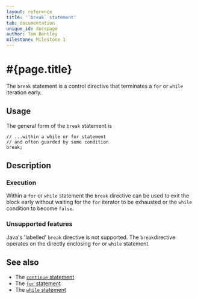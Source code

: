 ```yaml
---
layout: reference
title: '`break` statement'
tab: documentation
unique_id: docspage
author: Tom Bentley
milestone: Milestone 1
---
```


# #{page.title}

The `break` statement is a control directive that terminates a `for` or 
`while` iteration early.

## Usage 

The general form of the `break` statement is

<!-- check:none -->
    // ...within a while or for statement
    // and often guarded by some condition
    break;

## Description

### Execution

Within a `for` or `while` statement the `break` directive can be used to exit 
the block early without waiting for the `for` iterator to be exhausted or the 
`while` condition to become `false`.

### Unsupported features

Java's 'labelled' `break` directive is not supported. The 
`break`directive operates on the directly enclosing `for` or 
`while` statement.

## See also

* The [`continue` statement](../continue/)
* The [`for` statement](../for/)
* The [`while` statement](../while/)


